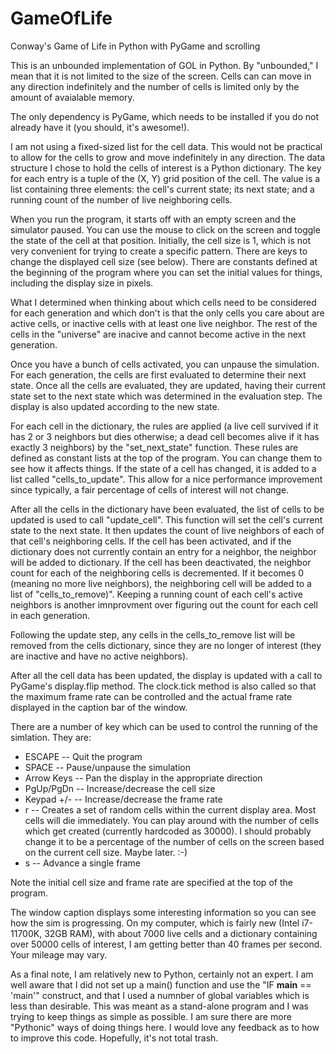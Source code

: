 # GameOfLife
Conway's Game of Life in Python with PyGame and scrolling

This is an unbounded implementation of GOL in Python. By "unbounded," I mean that it is not limited to the size of the screen. Cells can can move in any direction indefinitely and the number of cells is limited only by the amount of avaialable memory.

The only dependency is PyGame, which needs to be installed if you do not already have it (you should, it's awesome!).

I am not using a fixed-sized list for the cell data. This would not be practical to allow for the cells to grow and move indefinitely in any direction. The data structure I chose to hold the cells of interest is a Python dictionary. The key for each entry is a tuple of the (X, Y) grid position of the cell. The value is a list containing three elements: the cell's current state; its next state; and a running count of the number of live neighboring cells.

When you run the program, it starts off with an empty screen and the simulator paused. You can use the mouse to click on the screen and toggle the state of the cell at that position. Initially, the cell size is 1, which is not very convenient for trying to create a specific pattern. There are keys to change the displayed cell size (see below). There are constants defined at the beginning of the program where you can set the initial values for things, including the display size in pixels.

What I determined when thinking about which cells need to be considered for each generation and which don't is that the only cells you care about are active cells, or inactive cells with at least one live neighbor. The rest of the cells in the "universe" are inacive and cannot become active in the next generation.

Once you have a bunch of cells activated, you can unpause the simulation. For each generation, the cells are first evaluated to determine their next state. Once all the cells are evaluated, they are updated, having their current state set to the next state which was determined in the evaluation step. The display is also updated according to the new state.

For each cell in the dictionary, the rules are applied (a live cell survived if it has 2 or 3 neighbors but dies otherwise; a dead cell becomes alive if it has exactly 3 neighbors) by the "set_next_state" function. These rules are defined as constant lists at the top of the program. You can change them to see how it affects things. If the state of a cell has changed, it is added to a list called "cells_to_update". This allow for a nice performance improvement since typically, a fair percentage of cells of interest will not change.

After all the cells in the dictionary have been evaluated, the list of cells to be updated is used to call "update_cell". This function will set the cell's current state to the next state. It then updates the count of live neighbors of each of that cell's neighboring cells. If the cell has been activated, and if the dictionary does not currently contain an entry for a neighbor, the neighbor will be added to dictionary. If the cell has been deactivated, the neighbor count for each of the neighboring cells is decremented. If it becomes 0 (meaning no more live neighbors), the neighboring cell will be added to a list of "cells_to_remove)". Keeping a running count of each cell's active neighbors is another imnprovment over figuring out the count for each cell in each generation.

Following the update step, any cells in the cells_to_remove list will be removed from the cells dictionary, since they are no longer of interest (they are inactive and have no active neighbors).

After all the cell data has been updated, the display is updated with a call to PyGame's display.flip method. The clock.tick method is also called so that the maximum frame rate can be controlled and the actual frame rate displayed in the caption bar of the window.

There are a number of key which can be used to control the running of the simlation. They are:
* ESCAPE -- Quit the program
* SPACE -- Pause/unpause the simulation
* Arrow Keys -- Pan the display in the appropriate direction
* PgUp/PgDn -- Increase/decrease the cell size
* Keypad +/- -- Increase/decrease the frame rate
* r -- Creates a set of random cells within the current display area. Most cells will die immediately. You can play around with the number of cells which get created (currently hardcoded as 30000). I should probably change it to be a percentage of the number of cells on the screen based on the current cell size. Maybe later.  :-)
* s -- Advance a single frame

Note the initial cell size and frame rate are specified at the top of the program.

The window caption displays some interesting information so you can see how the sim is progressing. On my computer, which is fairly new (Intel i7-11700K, 32GB RAM), with about 7000 live cells and a dictionary containing over 50000 cells of interest, I am getting better than 40 frames per second. Your mileage may vary.

As a final note, I am relatively new to Python, certainly not an expert. I am well aware that I did not set up a main() function and use the "IF __main__ == 'main'" construct, and that I used a numnber of global variables which is less than desirable. This was meant as a stand-alone program and I was trying to keep things as simple as possible. I am sure there are more "Pythonic" ways of doing things here. I would love any feedback as to how to improve this code. Hopefully, it's not total trash.
